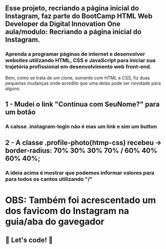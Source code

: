 ## Esse projeto, recriando a página inicial do Instagram, faz parte do BootCamp HTML Web Developer da Digital Innovation One aula/modulo: Recriando a página inicial do Instagram.
### Aprenda a programar páginas de internet e desenvolver websites utilizando HTML, CSS e JavaScript para iniciar sua trajetória profissional em desenvolvimento web front-end.

Bem, como se trata de um clone, somente com HTML e CSS, fiz duas pequenas mudanças onde acredito que uma delas pode ser novidade para alguns.

## 1 - Mudei o link "Continua com SeuNome?" para um botão

### A calsse .instagram-login não é mas um link e sim um button

## 2 - A classe .profile-photo(htmp-css) recebeu -> border-radius: 70% 30% 30% 70% / 60% 40% 60% 40%;

### A ideia acima é mostrar que podemos informar valores para para todos os cantos utilizando "/"

# OBS: Também foi acrescentado um dos favicom do Instagram na guia/aba do gavegador 

## 🚀 Let's code! 🚀
